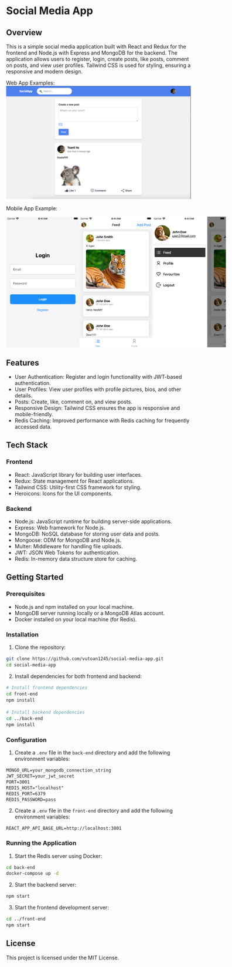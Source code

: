 # Social Media App

## Overview

This is a simple social media application built with React and Redux for the frontend and Node.js with Express and MongoDB for the backend. The application allows users to register, login, create posts, like posts, comment on posts, and view user profiles. Tailwind CSS is used for styling, ensuring a responsive and modern design.

Web App Examples:
![App Screenshot](./AppHomePage.png)

Mobile App Example:

<div style="display: flex; justify-content: space-between; text-align: center;">
    <img src="./mobile_1.png" alt="App Screenshot" width="200"/>
    <img src="./mobile_2.png" alt="App Screenshot" width="200"/>
    <img src="./mobile_3.png" alt="App Screenshot" width="200"/>
</div>

## Features

- User Authentication: Register and login functionality with JWT-based authentication.
- User Profiles: View user profiles with profile pictures, bios, and other details.
- Posts: Create, like, comment on, and view posts.
- Responsive Design: Tailwind CSS ensures the app is responsive and mobile-friendly.
- Redis Caching: Improved performance with Redis caching for frequently accessed data.

## Tech Stack

### Frontend

- React: JavaScript library for building user interfaces.
- Redux: State management for React applications.
- Tailwind CSS: Utility-first CSS framework for styling.
- Heroicons: Icons for the UI components.

### Backend

- Node.js: JavaScript runtime for building server-side applications.
- Express: Web framework for Node.js.
- MongoDB: NoSQL database for storing user data and posts.
- Mongoose: ODM for MongoDB and Node.js.
- Multer: Middleware for handling file uploads.
- JWT: JSON Web Tokens for authentication.
- Redis: In-memory data structure store for caching.

## Getting Started

### Prerequisites

- Node.js and npm installed on your local machine.
- MongoDB server running locally or a MongoDB Atlas account.
- Docker installed on your local machine (for Redis).

### Installation

1. Clone the repository:

```bash
git clone https://github.com/vutoan1245/social-media-app.git
cd social-media-app
```

2. Install dependencies for both frontend and backend:

```bash
# Install frontend dependencies
cd front-end
npm install

# Install backend dependencies
cd ../back-end
npm install
```

### Configuration

1. Create a `.env` file in the `back-end` directory and add the following environment variables:

```plaintext
MONGO_URL=your_mongodb_connection_string
JWT_SECRET=your_jwt_secret
PORT=3001
REDIS_HOST="localhost"
REDIS_PORT=6379
REDIS_PASSWORD=pass
```

2. Create a `.env` file in the `front-end` directory and add the following environment variables:

```plaintext
REACT_APP_API_BASE_URL=http://localhost:3001
```

### Running the Application

1. Start the Redis server using Docker:

```bash
cd back-end
docker-compose up -d
```

2. Start the backend server:

```bash
npm start
```

3. Start the frontend development server:

```bash
cd ../front-end
npm start
```

## License

This project is licensed under the MIT License.
